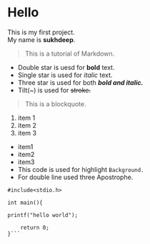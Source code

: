 # Hello
This is my first project.  
My name is **sukhdeep**. 

>This is a tutorial of Markdown.  

- Double star is uesd for **bold** text.  
- Single star is used for *italic* text.  
- Three star is used for both ***bold and italic.***  
- Tilt(~) is used for ~~stroke.~~  
>This is a blockquote.  

1. item 1  
2. item 2  
3. item 3

- item1  
- item2  
- item3   
 - This code is used for highlight `Background.`  
 - For double line used three Apostrophe.   


```
#include<stdio.h>

int main(){

printf("hello world");

    return 0;
}```
